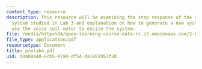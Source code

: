 ```yaml
---
content_type: resource
description: This resource will be examining the step response of the spring/mass/damper
  system studied in Lab 3 and explanation on how to generate a new system model to
  use the voice coil motor to excite the system.
file: /media/https%3A/open-learning-course-data-rc.s3.amazonaws.com/2-003-modeling-dynamics-and-control-i-spring-2005/d0ab0a486cb597a0df54da1881953f2d_prelab4.pdf
file_type: application/pdf
resourcetype: Document
title: prelab4.pdf
uid: d0ab0a48-6cb5-97a0-df54-da1881953f2d
---
```

